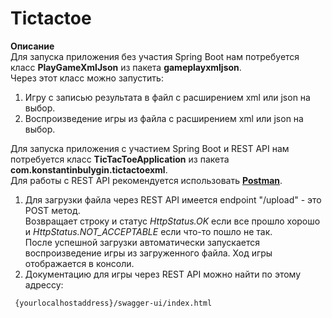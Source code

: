 # Tictactoe

**Описание**  
Для запуска приложения без участия Spring Boot нам потребуется класс **PlayGameXmlJson** из пакета **gameplayxmljson**.    
Через этот класс можно запустить:
1. Игру с записью результата в файл с расширением xml или json на выбор.
2. Воспроизведение игры из файла с расширением xml или json на выбор.    

Для запуска приложения с участием Spring Boot и REST API нам потребуется класс **TicTacToeApplication** из пакета **com.konstantinbulygin.tictactoexml**.    
Для работы с REST API рекомендуется использовать [**Postman**](https://www.postman.com/).
1. Для загрузки файла через REST API имеется endpoint "/upload" - это POST метод.    
   Возвращает строку и статус *HttpStatus.OK* если все прошло хорошо и *HttpStatus.NOT_ACCEPTABLE* если что-то пошло не так.    
   После успешной загрузки автоматически запускается воспроизведение игры из загруженного файла. Ход игры отображается в консоли.
2. Документацию для игры через REST API можно найти по этому адрессу:    
~~~
 {yourlocalhostaddress}/swagger-ui/index.html
 ~~~

